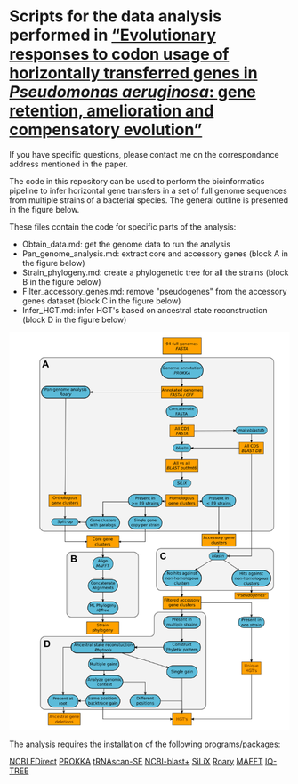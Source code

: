 # Scripts for the data analysis performed in [“Evolutionary responses to codon usage of horizontally transferred genes in *Pseudomonas aeruginosa*: gene retention, amelioration and compensatory evolution”](https://doi.org/10.1099/mgen.0.000587)

If you have specific questions, please contact me on the correspondance address mentioned in the paper.

The code in this repository can be used to perform the bioinformatics pipeline to infer horizontal gene transfers in a set of full genome sequences from multiple strains of a bacterial species. The general outline is presented in the figure below.

These files contain the code for specific parts of the analysis:
* Obtain_data.md: get the genome data to run the analysis
* Pan_genome_analysis.md: extract core and accessory genes (block A in the figure below)
* Strain_phylogeny.md: create a phylogenetic tree for all the strains (block B in the figure below)
* Filter_accessory_genes.md: remove "pseudogenes" from the accessory genes dataset (block C in the figure below)
* Infer_HGT.md: infer HGT's based on ancestral state reconstruction (block D in the figure below)

![Pipeline](https://github.com/MartijnCallens/P.aeruginosa_HGTCodonUse/blob/main/HGT_pipeline.png)

The analysis requires the installation of the following programs/packages:

[NCBI EDirect](https://www.ncbi.nlm.nih.gov/books/NBK179288/)
[PROKKA](https://github.com/tseemann/prokka)
[tRNAscan-SE](http://lowelab.ucsc.edu/tRNAscan-SE/)
[NCBI-blast+](https://www.ncbi.nlm.nih.gov/books/NBK569861/)
[SiLiX](https://lbbe-web.univ-lyon1.fr/-SiLiX)
[Roary](https://sanger-pathogens.github.io/Roary/)
[MAFFT](https://mafft.cbrc.jp/alignment/server/)
[IQ-TREE](http://www.iqtree.org)

